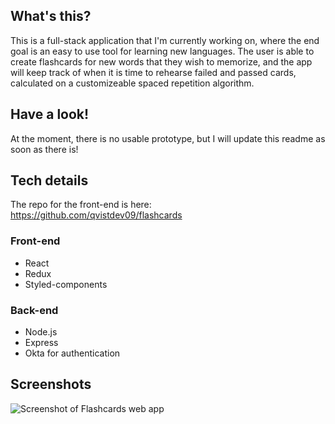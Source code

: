 ## What's this?

This is a full-stack application that I'm currently working on, where the end goal is an easy to use tool for learning new languages. The user is able to create flashcards for new words that they wish to memorize, and the app will keep track of when it is time to rehearse failed and passed cards, calculated on a customizeable spaced repetition algorithm.

## Have a look!

At the moment, there is no usable prototype, but I will update this readme as soon as there is!

## Tech details

The repo for the front-end is here:
https://github.com/qvistdev09/flashcards

### Front-end

* React
* Redux
* Styled-components

### Back-end

* Node.js
* Express
* Okta for authentication

## Screenshots

![Screenshot of Flashcards web app](https://raw.githubusercontent.com/qvistdev09/flashcards/master/presentational/flashcards1.png)